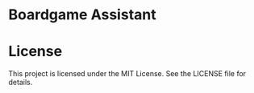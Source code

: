 # Boardgame Assistant

# License
This project is licensed under the MIT License. See the LICENSE file for details.
